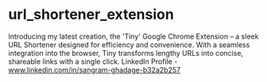 # url_shortener_extension
Introducing my latest creation, the 'Tiny' Google Chrome Extension – a sleek URL Shortener designed for efficiency and convenience. With a seamless integration into the browser, Tiny transforms lengthy URLs into concise, shareable links with a single click.
LinkedIn Profile - www.linkedin.com/in/sangram-ghadage-b32a2b257
